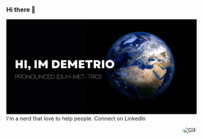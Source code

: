 ### Hi there 👋

![Header image](https://raw.githubusercontent.com/Djgf516/Djgf516/main/Assets/GitHub_Header.jpg)
I'm a nerd that love to help people. Connect on LinkedIn

<p align="right">
  <img src="https://media.giphy.com/media/L3nWlmgyqCeU8/giphy.gif" alt="GIF" width="150" style="border-radius: 50%;">
</p>



<!--
**Djgf516/Djgf516** is a ✨ _special_ ✨ repository because its `README.md` (this file) appears on your GitHub profile.

Here are some ideas to get you started:

- 🔭 I’m currently working on ...
- 🌱 I’m currently learning ...
- 👯 I’m looking to collaborate on ...
- 🤔 I’m looking for help with ...
- 💬 Ask me about ...
- 📫 How to reach me: ...
- 😄 Pronouns: ...
- ⚡ Fun fact: ...
-->
